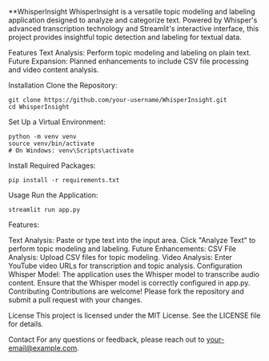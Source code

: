 **WhisperInsight
WhisperInsight is a versatile topic modeling and labeling application designed to analyze and categorize text. Powered by Whisper's advanced transcription technology and Streamlit's interactive interface, this project provides insightful topic detection and labeling for textual data.

Features
Text Analysis: Perform topic modeling and labeling on plain text.
Future Expansion: Planned enhancements to include CSV file processing and video content analysis.

Installation
Clone the Repository:
```
git clone https://github.com/your-username/WhisperInsight.git
cd WhisperInsight
```
Set Up a Virtual Environment:
```
python -m venv venv
source venv/bin/activate
# On Windows: venv\Scripts\activate
```
Install Required Packages:
```
pip install -r requirements.txt
```
Usage
Run the Application:
```
streamlit run app.py
```
Features:

Text Analysis:
Paste or type text into the input area.
Click "Analyze Text" to perform topic modeling and labeling.
Future Enhancements:
CSV File Analysis: Upload CSV files for topic modeling.
Video Analysis: Enter YouTube video URLs for transcription and topic analysis.
Configuration
Whisper Model: The application uses the Whisper model to transcribe audio content. Ensure that the Whisper model is correctly configured in app.py.
Contributing
Contributions are welcome! Please fork the repository and submit a pull request with your changes.

License
This project is licensed under the MIT License. See the LICENSE file for details.

Contact
For any questions or feedback, please reach out to your-email@example.com.
